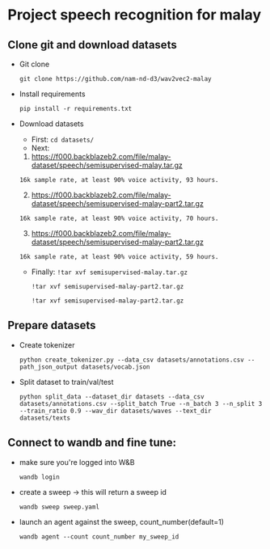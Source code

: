 # Project speech recognition for malay
## Clone git and download datasets

* Git clone

  `git clone https://github.com/nam-nd-d3/wav2vec2-malay`
  
* Install requirements

  `pip install -r requirements.txt`

* Download datasets
  - First:
  `cd datasets/`
  - Next:
  1. https://f000.backblazeb2.com/file/malay-dataset/speech/semisupervised-malay.tar.gz
  
    `16k sample rate, at least 90% voice activity, 93 hours.`
    
  2. https://f000.backblazeb2.com/file/malay-dataset/speech/semisupervised-malay-part2.tar.gz
    
    `16k sample rate, at least 90% voice activity, 70 hours.`
    
  3. https://f000.backblazeb2.com/file/malay-dataset/speech/semisupervised-malay-part2.tar.gz
    
    `16k sample rate, at least 90% voice activity, 59 hours.`
  - Finally:
    `!tar xvf semisupervised-malay.tar.gz`
   
    `!tar xvf semisupervised-malay-part2.tar.gz`
    
     `!tar xvf semisupervised-malay-part2.tar.gz`
  
## Prepare datasets
  
* Create tokenizer

  `python create_tokenizer.py --data_csv datasets/annotations.csv --path_json_output datasets/vocab.json`
  
* Split dataset to train/val/test

  `python split_data --dataset_dir datasets --data_csv datasets/annotations.csv --split_batch True --n_batch 3 --n_split 3 --train_ratio 0.9 --wav_dir datasets/waves --text_dir datasets/texts`
  
  
## Connect to wandb and fine tune:
* make sure you're logged into W&B

  `wandb login`
  
* create a sweep -> this will return a sweep id

  `wandb sweep sweep.yaml`

* launch an agent against the sweep, count_number(default=1)

  `wandb agent --count count_number my_sweep_id`

